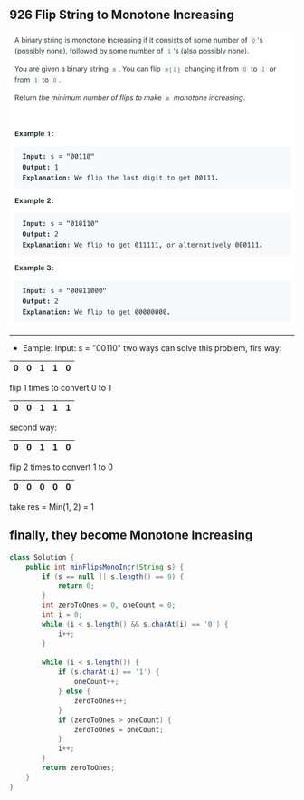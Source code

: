 ## 	926	Flip String to Monotone Increasing

![](img/2022-04-17-15-51-25.png)

---

- Eample: Input: s = "00110"
two ways can solve this problem, 
firs way:

| 0 | 0 | 1 | 1 | 0 |
|---|---|---|---|---|

flip 1 times to convert 0 to 1

| 0 | 0 | 1 | 1 | 1 |
|---|---|---|---|---|

second way:

| 0 | 0 | 1 | 1 | 0 |
|---|---|---|---|---|

flip 2 times to convert 1 to 0

| 0 | 0 | 0 | 0 | 0 |
|---|---|---|---|---|

take res = Min(1, 2) = 1

finally, they become Monotone Increasing
---

```java
class Solution {
    public int minFlipsMonoIncr(String s) {
        if (s == null || s.length() == 0) {
            return 0;
        }
        int zeroToOnes = 0, oneCount = 0;
        int i = 0;
        while (i < s.length() && s.charAt(i) == '0') {
            i++;
        }
        
        while (i < s.length()) {
            if (s.charAt(i) == '1') {
                oneCount++;
            } else {
                zeroToOnes++;
            }
            if (zeroToOnes > oneCount) {
                zeroToOnes = oneCount;
            }
            i++;
        }
        return zeroToOnes;
    }
}
```